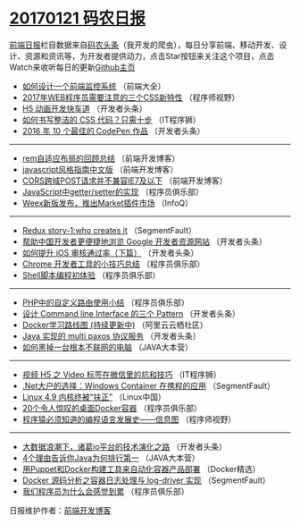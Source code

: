 # [20170121 码农日报](21.md)

[前端日报](https://qdkfweb.cn/c/news)栏目数据来自[码农头条](https://toutiao.qdkfweb.cn/)（我开发的爬虫），每日分享前端、移动开发、设计、资源和资讯等，为开发者提供动力，点击Star按钮来关注这个项目，点击Watch来收听每日的更新[Github主页](https://github.com/kujian/frontendDaily)
* [如何设计一个前端监控系统](https://toutiao.qdkfweb.cn/22986.html) （前端大全）
* [2017年WEB程序员需要注意的三个CSS新特性](https://toutiao.qdkfweb.cn/23011.html) （程序师视野）
* [H5 动画开发快车道](https://toutiao.qdkfweb.cn/22794.html) （开发者头条）
* [如何书写整洁的 CSS 代码？只需十步](https://toutiao.qdkfweb.cn/23015.html) （IT程序狮）
* [2016 年 10 个最佳的 CodePen 作品](https://toutiao.qdkfweb.cn/23002.html) （开发者头条）

***
* [rem自适应布局的回顾总结](https://toutiao.qdkfweb.cn/23020.html) （前端开发博客）
* [javascript风格指南中文版](https://toutiao.qdkfweb.cn/23021.html) （前端开发博客）
* [CORS跨域POST请求并不兼容IE7及以下](https://toutiao.qdkfweb.cn/23019.html) （前端开发博客）
* [JavaScript中getter/setter的实现](https://toutiao.qdkfweb.cn/22995.html) （程序员俱乐部）
* [Weex新版发布，推出Market插件市场](https://toutiao.qdkfweb.cn/22967.html) （InfoQ）

***
* [Redux story-1:who creates it](https://toutiao.qdkfweb.cn/23008.html) （SegmentFault）
* [帮助中国开发者更便捷地浏览 Google 开发者资源网站](https://toutiao.qdkfweb.cn/22792.html) （开发者头条）
* [如何提升 iOS 审核通过率（下篇）](https://toutiao.qdkfweb.cn/22793.html) （开发者头条）
* [Chrome 开发者工具的小技巧总结](https://toutiao.qdkfweb.cn/22999.html) （程序员俱乐部）
* [Shell脚本编程初体验](https://toutiao.qdkfweb.cn/22994.html) （程序员俱乐部）

***
* [PHP中的自定义路由使用小结](https://toutiao.qdkfweb.cn/22997.html) （程序员俱乐部）
* [设计 Command line Interface 的三个 Pattern](https://toutiao.qdkfweb.cn/23003.html) （开发者头条）
* [Docker学习路线图 (持续更新中)](https://toutiao.qdkfweb.cn/22987.html) （阿里云云栖社区）
* [Java 实现的 multi paxos 协议服务](https://toutiao.qdkfweb.cn/23000.html) （开发者头条）
* [如何黑掉一台根本不联网的电脑](https://toutiao.qdkfweb.cn/22992.html) （JAVA大本营）

***
* [视频 H5 之 Video 标签在微信里的坑和技巧](https://toutiao.qdkfweb.cn/23017.html) （IT程序狮）
* [.Net大户的选择：Windows Container 在携程的应用](https://toutiao.qdkfweb.cn/23007.html) （SegmentFault）
* [Linux 4.9 内核终被“扶正”](https://toutiao.qdkfweb.cn/22983.html) （Linux中国）
* [20个令人惊叹的桌面Docker容器](https://toutiao.qdkfweb.cn/22996.html) （程序员俱乐部）
* [程序猿必须知道的编程语言发展史——信息图](https://toutiao.qdkfweb.cn/23012.html) （程序师视野）

***
* [大数据浪潮下，诸葛io平台的技术演化之路](https://toutiao.qdkfweb.cn/23005.html) （开发者头条）
* [4个理由告诉你Java为何排行第一](https://toutiao.qdkfweb.cn/22991.html) （JAVA大本营）
* [用Puppet和Docker构建工具来自动化容器产品部署](https://toutiao.qdkfweb.cn/22971.html) （Docker精选）
* [Docker 源码分析之容器日志处理与 log-driver 实现](https://toutiao.qdkfweb.cn/23009.html) （SegmentFault）
* [我们程序员为什么会感觉到累](https://toutiao.qdkfweb.cn/22998.html) （程序员俱乐部）

日报维护作者：[前端开发博客](https://qdkfweb.cn/) 